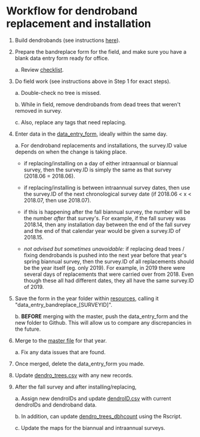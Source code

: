 # Workflow for dendroband replacement and installation

1. Build dendrobands (see instructions [here](https://github.com/SCBI-ForestGEO/Dendrobands/blob/master/resources/how_to_make_dendrobands.docx)).

2. Prepare the bandreplace form for the field, and make sure you have a blank data entry form ready for office.

    a. Review [checklist](https://github.com/SCBI-ForestGEO/Dendrobands/tree/master/resources/field_forms).

3. Do field work (see instructions above in Step 1 for exact steps).

    a. Double-check no tree is missed.
    
    b. While in field, remove dendrobands from dead trees that weren't removed in survey.
    
    c. Also, replace any tags that need replacing.

4. Enter data in the [data_entry_form](https://github.com/SCBI-ForestGEO/Dendrobands/tree/master/resources/data_entry_forms), ideally within the same day.
    
    a. For dendroband replacements and installations, the survey.ID value depends on when the change is taking place.
    
    - if replacing/installing on a day of either intraannual or biannual survey, then the survey.ID is simply the same as that survey (2018.06 = 2018.06).
    
    - if replacing/installing is between intraannual survey dates, then use the survey.ID of the next chronological survey date (if 2018.06 < x < 2018.07, then use 2018.07).
    
    - if this is happening after the fall biannual survey, the number will be the number *after* that survey's. For example, if the fall survey was 2018.14, then any installation day between the end of the fall survey and the end of that calendar year would be given a survey.ID of 2018.15.
    
    - *not advised but sometimes unavoidable:* if replacing dead trees / fixing dendrobands is pushed into the next year before that year's spring biannual survey, then the survey.ID of all replacements should be the year itself (eg. only 2019). For example, in 2019 there were several days of replacements that were carried over from 2018. Even though these all had different dates, they all have the same survey.ID of 2019.

5. Save the form in the year folder within [resources](https://github.com/SCBI-ForestGEO/Dendrobands/tree/master/resources/data_entry_forms), calling it "data_entry_bandreplace_[SURVEYID]".
    
    b. **BEFORE** merging with the master, push the data_entry_form and the new folder to Github. This will allow us to compare any discrepancies in the future.

6. Merge to the [master file](https://github.com/SCBI-ForestGEO/Dendrobands/tree/master/data) for that year.
      
    a. Fix any data issues that are found.

7. Once merged, delete the data_entry_form you made.
 
8. Update [dendro_trees.csv](https://github.com/SCBI-ForestGEO/Dendrobands/blob/master/data/dendro_trees.csv) with any new records.

9. After the fall survey and after installing/replacing,
    
    a. Assign new dendroIDs and update [dendroID.csv](https://github.com/SCBI-ForestGEO/Dendrobands/blob/master/data/dendroID.csv) with current dendroIDs and dendroband data.

    b. In addition, can update [dendro_trees_dbhcount](https://github.com/SCBI-ForestGEO/Dendrobands/tree/master/results/dendro_trees_dbhcount) using the Rscript.
    
    c. Update the maps for the biannual and intraannual surveys.

